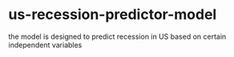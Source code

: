 # us-recession-predictor-model
the model is designed to predict recession in US based on certain independent variables

